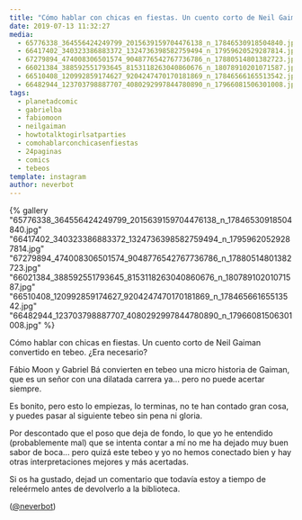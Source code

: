 ```yaml
---
title: "Cómo hablar con chicas en fiestas. Un cuento corto de Neil Gaiman convertido en tebeo. ¿Era necesario?"
date: 2019-07-13 11:32:27
media: 
  - 65776338_364556424249799_2015639159704476138_n_17846530918504840.jpg
  - 66417402_340323386883372_1324736398582759494_n_17959620529287814.jpg
  - 67279894_474008306501574_9048776542767736786_n_17880514801382723.jpg
  - 66021384_388592551793645_8153118263040860676_n_18078910201071587.jpg
  - 66510408_120992859174627_9204247470170181869_n_17846566165513542.jpg
  - 66482944_123703798887707_4080292997844780890_n_17966081506301008.jpg
tags: 
  - planetadcomic
  - gabrielba
  - fabiomoon
  - neilgaiman
  - howtotalktogirlsatparties
  - comohablarconchicasenfiestas
  - 24paginas
  - comics
  - tebeos
template: instagram
author: neverbot
---
```


{% gallery "65776338_364556424249799_2015639159704476138_n_17846530918504840.jpg" "66417402_340323386883372_1324736398582759494_n_17959620529287814.jpg" "67279894_474008306501574_9048776542767736786_n_17880514801382723.jpg" "66021384_388592551793645_8153118263040860676_n_18078910201071587.jpg" "66510408_120992859174627_9204247470170181869_n_17846566165513542.jpg" "66482944_123703798887707_4080292997844780890_n_17966081506301008.jpg" %}

Cómo hablar con chicas en fiestas. Un cuento corto de Neil Gaiman convertido en tebeo. ¿Era necesario?

Fábio Moon y Gabriel Bá convierten en tebeo una micro historia de Gaiman, que es un señor con una dilatada carrera ya... pero no puede acertar siempre.

Es bonito, pero esto lo empiezas, lo terminas, no te han contado gran cosa, y puedes pasar al siguiente tebeo sin pena ni gloria.

Por descontado que el poso que deja de fondo, lo que yo he entendido (probablemente mal) que se intenta contar a mí no me ha dejado muy buen sabor de boca... pero quizá este tebeo y yo no hemos conectado bien y hay otras interpretaciones mejores y más acertadas.

Si os ha gustado, dejad un comentario que todavía estoy a tiempo de releérmelo antes de devolverlo a la biblioteca.

([@neverbot](https://instagram.com/neverbot))
